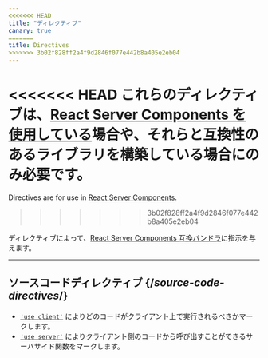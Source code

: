 ```yaml
---
<<<<<<< HEAD
title: "ディレクティブ"
canary: true
=======
title: Directives
>>>>>>> 3b02f828ff2a4f9d2846f077e442b8a405e2eb04
---
```


<RSC>

<<<<<<< HEAD
これらのディレクティブは、[React Server Components を使用している](/learn/start-a-new-react-project#bleeding-edge-react-frameworks)場合や、それらと互換性のあるライブラリを構築している場合にのみ必要です。
=======
Directives are for use in [React Server Components](/learn/start-a-new-react-project#bleeding-edge-react-frameworks).
>>>>>>> 3b02f828ff2a4f9d2846f077e442b8a405e2eb04

</RSC>

<Intro>

ディレクティブによって、[React Server Components 互換バンドラ](/learn/start-a-new-react-project#bleeding-edge-react-frameworks)に指示を与えます。

</Intro>

---

## ソースコードディレクティブ {/*source-code-directives*/}

* [`'use client'`](/reference/rsc/use-client) によりどのコードがクライアント上で実行されるべきかマークします。
* [`'use server'`](/reference/rsc/use-server) によりクライアント側のコードから呼び出すことができるサーバサイド関数をマークします。
